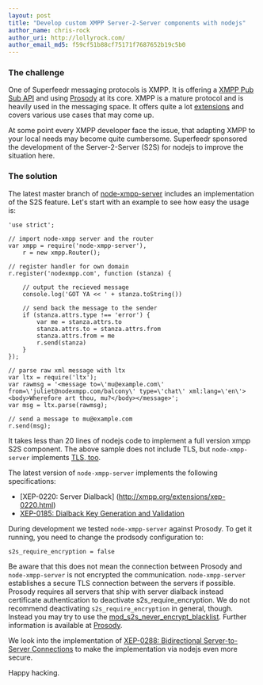 ```yaml
---
layout: post
title: "Develop custom XMPP Server-2-Server components with nodejs"
author_name: chris-rock
author_uri: http://lollyrock.com/
author_email_md5: f59cf51b88cf75171f7687652b19c5b0
---
```


### The challenge

One of Superfeedr messaging protocols is XMPP. It is offering a [XMPP Pub Sub API](http://documentation.superfeedr.com/subscribers.html#xmpppubsub) and using [Prosody](http://blog.superfeedr.com/moving-to-prosody/) at its core. XMPP is a mature protocol and is heavily used in the messaging space. It offers quite a lot [extensions](http://xmpp.org/xmpp-protocols/xmpp-extensions/) and covers various use cases that may come up.

At some point every XMPP developer face the issue, that adapting XMPP to your local needs may become quite cumbersome. Superfeedr sponsored the development of the Server-2-Server (S2S) for nodejs to improve the situation here.

### The solution

The latest master branch of [node-xmpp-server](https://github.com/node-xmpp/node-xmpp-server) includes an implementation of the S2S feature. Let's start with an example to see how easy the usage is:

    'use strict';
    
    // import node-xmpp server and the router
    var xmpp = require('node-xmpp-server'),
        r = new xmpp.Router();

    // register handler for own domain
    r.register('nodexmpp.com', function (stanza) {

        // output the recieved message
        console.log('GOT YA << ' + stanza.toString())

        // send back the message to the sender
        if (stanza.attrs.type !== 'error') {
            var me = stanza.attrs.to
            stanza.attrs.to = stanza.attrs.from
            stanza.attrs.from = me
            r.send(stanza)
        }
    });

    // parse raw xml message with ltx
    var ltx = require('ltx');
    var rawmsg = '<message to=\'mu@example.com\' from=\'juliet@nodexmpp.com/balcony\' type=\'chat\' xml:lang=\'en\'><body>Wherefore art thou, mu?</body></message>';
    var msg = ltx.parse(rawmsg);

    // send a message to mu@example.com
    r.send(msg);

It takes less than 20 lines of nodejs code to implement a full version xmpp S2S component. The above sample does not include TLS, but `node-xmpp-server` implements [TLS, too](https://github.com/node-xmpp/node-xmpp-server/blob/master/examples/s2s_echo_tls.js). 

The latest version of `node-xmpp-server` implements the following specifications:

 * [XEP-0220: Server Dialback] (http://xmpp.org/extensions/xep-0220.html)
 * [XEP-0185: Dialback Key Generation and Validation](http://xmpp.org/extensions/xep-0185.html) 

During development we tested `node-xmpp-server` against Prosody. To get it running, you need to change the prodsody configuration to:

    s2s_require_encryption = false

Be aware that this does not mean the connection between Prosody and `node-xmpp-server` is not encrypted the communication. `node-xmpp-server` establishes a secure TLS connection between the servers if possible. Prosody requires all servers that ship with server dialback instead certificate authentication to deactivate s2s_require_encryption. We do not recommend deactivating `s2s_require_encryption` in general, though. Instead you may try to use the [mod_s2s_never_encrypt_blacklist](https://code.google.com/p/prosody-modules/wiki/mod_s2s_never_encrypt_blacklist). Further information is available at [Prosody](https://prosody.im/doc/s2s).

We look into the implementation of [XEP-0288: Bidirectional Server-to-Server Connections](http://www.xmpp.org/extensions/xep-0288.html) to make the implementation via nodejs even more secure.

Happy hacking.




